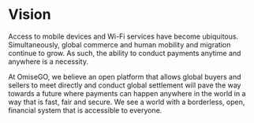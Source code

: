 # Vision

Access to mobile devices and Wi-Fi services have become ubiquitous. Simultaneously, global commerce and human mobility and migration continue to grow. As such, the ability to conduct payments anytime and anywhere is a necessity.

At OmiseGO, we believe an open platform that allows global buyers and sellers to meet directly and conduct global settlement will pave the way towards a future where payments can happen anywhere in the world in a way that is fast, fair and secure. We see a world with a borderless, open, financial system that is accessible to everyone.

